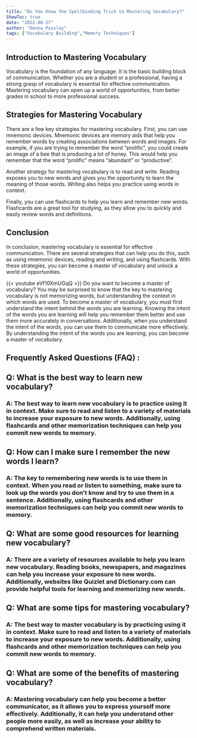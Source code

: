 ```yaml
---
title: "Do You Know the Spellbinding Trick to Mastering Vocabulary?"
ShowToc: true 
date: "2022-08-27"
author: "Donna Paisley" 
tags: ["Vocabulary Building","Memory Techniques"]
---
```

## Introduction to Mastering Vocabulary

Vocabulary is the foundation of any language. It is the basic building block of communication. Whether you are a student or a professional, having a strong grasp of vocabulary is essential for effective communication. Mastering vocabulary can open up a world of opportunities, from better grades in school to more professional success.

## Strategies for Mastering Vocabulary

There are a few key strategies for mastering vocabulary. First, you can use mnemonic devices. Mnemonic devices are memory aids that help you remember words by creating associations between words and images. For example, if you are trying to remember the word “prolific”, you could create an image of a bee that is producing a lot of honey. This would help you remember that the word “prolific” means “abundant” or “productive”.

Another strategy for mastering vocabulary is to read and write. Reading exposes you to new words and gives you the opportunity to learn the meaning of those words. Writing also helps you practice using words in context.

Finally, you can use flashcards to help you learn and remember new words. Flashcards are a great tool for studying, as they allow you to quickly and easily review words and definitions.

## Conclusion

In conclusion, mastering vocabulary is essential for effective communication. There are several strategies that can help you do this, such as using mnemonic devices, reading and writing, and using flashcards. With these strategies, you can become a master of vocabulary and unlock a world of opportunities.

{{< youtube eVf10XmUGqQ >}} 
Do you want to become a master of vocabulary? You may be surprised to know that the key to mastering vocabulary is not memorizing words, but understanding the context in which words are used. To become a master of vocabulary, you must first understand the intent behind the words you are learning. Knowing the intent of the words you are learning will help you remember them better and use them more accurately in conversations. Additionally, when you understand the intent of the words, you can use them to communicate more effectively. By understanding the intent of the words you are learning, you can become a master of vocabulary.

## Frequently Asked Questions (FAQ) :
<h2>Q: What is the best way to learn new vocabulary?</h2>

<h3>A: The best way to learn new vocabulary is to practice using it in context. Make sure to read and listen to a variety of materials to increase your exposure to new words. Additionally, using flashcards and other memorization techniques can help you commit new words to memory. </h3>

<h2>Q: How can I make sure I remember the new words I learn?</h2>

<h3>A: The key to remembering new words is to use them in context. When you read or listen to something, make sure to look up the words you don't know and try to use them in a sentence. Additionally, using flashcards and other memorization techniques can help you commit new words to memory. </h3>

<h2>Q: What are some good resources for learning new vocabulary?</h2>

<h3>A: There are a variety of resources available to help you learn new vocabulary. Reading books, newspapers, and magazines can help you increase your exposure to new words. Additionally, websites like Quizlet and Dictionary.com can provide helpful tools for learning and memorizing new words. </h3>

<h2>Q: What are some tips for mastering vocabulary?</h2>

<h3>A: The best way to master vocabulary is by practicing using it in context. Make sure to read and listen to a variety of materials to increase your exposure to new words. Additionally, using flashcards and other memorization techniques can help you commit new words to memory. </h3>

<h2>Q: What are some of the benefits of mastering vocabulary?</h2>

<h3>A: Mastering vocabulary can help you become a better communicator, as it allows you to express yourself more effectively. Additionally, it can help you understand other people more easily, as well as increase your ability to comprehend written materials. </h3>





